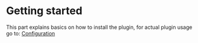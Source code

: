 # Getting started

This part explains basics on how to install the plugin, for actual plugin usage go to: [Configuration](/guides.md)